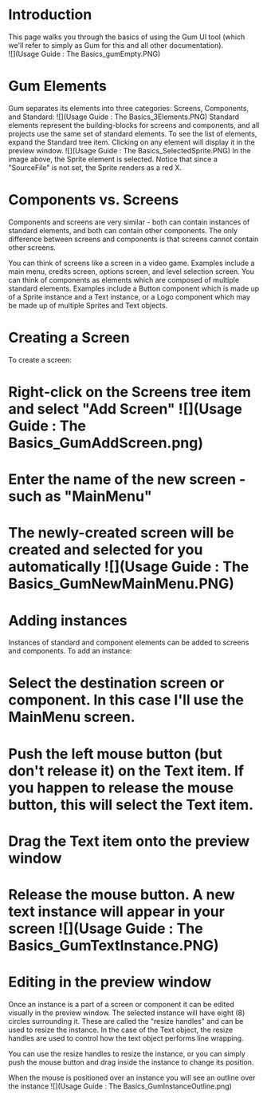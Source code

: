 # Introduction

This page walks you through the basics of using the Gum UI tool (which we'll refer to simply as Gum for this and all other documentation).  
![](Usage Guide : The Basics_gumEmpty.PNG)

# Gum Elements

Gum separates its elements into three categories: Screens, Components, and Standard:
![](Usage Guide : The Basics_3Elements.PNG)
Standard elements represent the building-blocks for screens and components, and all projects use the same set of standard elements.  To see the list of elements, expand the Standard tree item.  Clicking on any element will display it in the preview window.
![](Usage Guide : The Basics_SelectedSprite.PNG)
In the image above, the Sprite element is selected.  Notice that since a "SourceFile" is not set, the Sprite renders as a red X.

# Components vs. Screens

Components and screens are very similar - both can contain instances of standard elements, and both can contain other components.  The only difference between screens and components is that screens cannot contain other screens.

You can think of screens like a screen in a video game.  Examples include a main menu, credits screen, options screen, and level selection screen.  You can think of components as elements which are composed of multiple standard elements.  Examples include a Button component which is made up of a Sprite instance and a Text instance, or a Logo component which may be made up of multiple Sprites and Text objects.

# Creating a Screen

To create a screen:
# Right-click on the Screens tree item and select "Add Screen" ![](Usage Guide : The Basics_GumAddScreen.png)
# Enter the name of the new screen - such as "MainMenu"
# The newly-created screen will be created and selected for you automatically ![](Usage Guide : The Basics_GumNewMainMenu.PNG)

# Adding instances

Instances of standard and component elements can be added to screens and components.  To add an instance:
# Select the destination screen or component.  In this case I'll use the MainMenu screen.
# Push the left mouse button (but don't release it) on the Text item.  If you happen to release the mouse button, this will select the Text item.
# Drag the Text item onto the preview window
# Release the mouse button.  A new text instance will appear in your screen ![](Usage Guide : The Basics_GumTextInstance.PNG)

# Editing in the preview window

Once an instance is a part of a screen or component it can be edited visually in the preview window.  The selected instance will have eight (8) circles surrounding it.  These are called the "resize handles" and can be used to resize the instance.  In the case of the Text object, the resize handles are used to control how the text object performs line wrapping.

You can use the resize handles to resize the instance, or you can simply push the mouse button and drag inside the instance to change its position.

When the mouse is positioned over an instance you will see an outline over the instance ![](Usage Guide : The Basics_GumInstanceOutline.png)